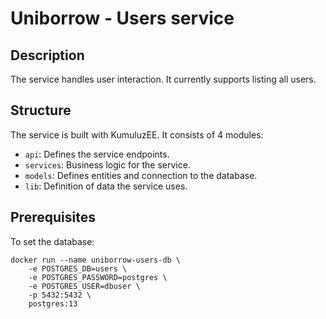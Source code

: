 # Uniborrow - Users service

## Description

The service handles user interaction. It currently supports listing all users.

## Structure

The service is built with KumuluzEE. It consists of 4 modules:

* `api`: Defines the service endpoints.
* `services`: Business logic for the service.
* `models`: Defines entities and connection to the database.
* `lib`: Definition of data the service uses.

## Prerequisites

To set the database:

```
docker run --name uniborrow-users-db \
    -e POSTGRES_DB=users \
    -e POSTGRES_PASSWORD=postgres \ 
    -e POSTGRES_USER=dbuser \ 
    -p 5432:5432 \
    postgres:13
```